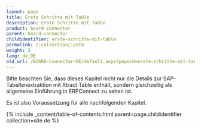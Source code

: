 ```yaml
---
layout: page
title: Erste Schritte mit Table
description: Erste Schritte mit Table
product: board-connector
parent: board-connector
childidentifier: erste-schritte-mit-table
permalink: /:collection/:path
weight: 3
lang: de_DE
old_url: /BOARD-Connector-DE/default.aspx?pageid=erste-schritte-mit-table
---
```


Bitte beachten Sie, dass dieses Kapitel nicht nur die Details zur SAP-Tabellenextraktion mit Xtract Table enthält, sondern gleichzeitig als allgemeine Einführung in ERPConnect zu sehen ist.

Es ist also Voraussetzung für alle nachfolgenden Kapitel.

{% include _content/table-of-contents.html parent=page.childidentifier collection=site.de %}
